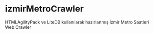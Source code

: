 # izmirMetroCrawler
HTMLAgilityPack ve LiteDB kullanılarak hazırlanmış İzmir Metro Saatleri Web Crawler
